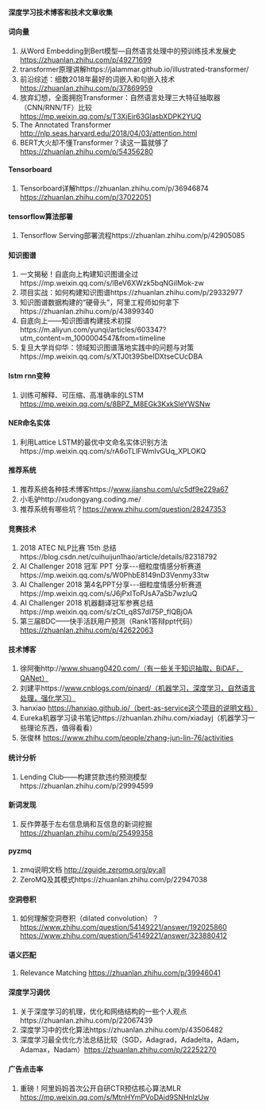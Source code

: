 ####                                  深度学习技术博客和技术文章收集

#### 词向量
1. 从Word Embedding到Bert模型—自然语言处理中的预训练技术发展史
   https://zhuanlan.zhihu.com/p/49271699
2. transformer原理讲解https://jalammar.github.io/illustrated-transformer/
3. 前沿综述：细数2018年最好的词嵌入和句嵌入技术 https://zhuanlan.zhihu.com/p/37869959
4. 放弃幻想，全面拥抱Transformer：自然语言处理三大特征抽取器（CNN/RNN/TF）比较 https://mp.weixin.qq.com/s/T3XjEir63GlasbXDPK2YUQ
5. The Annotated Transformer http://nlp.seas.harvard.edu/2018/04/03/attention.html
6. BERT大火却不懂Transformer？读这一篇就够了 https://zhuanlan.zhihu.com/p/54356280
#### Tensorboard
1. Tensorboard详解https://zhuanlan.zhihu.com/p/36946874 https://zhuanlan.zhihu.com/p/37022051
#### tensorflow算法部署
1. Tensorflow Serving部署流程https://zhuanlan.zhihu.com/p/42905085
#### 知识图谱
1. 一文揭秘！自底向上构建知识图谱全过https://mp.weixin.qq.com/s/lBeV6XWzk5bqNGiIMok-zw
2. 项目实战：如何构建知识图谱https://zhuanlan.zhihu.com/p/29332977
3. 知识图谱数据构建的“硬骨头”，阿里工程师如何拿下https://zhuanlan.zhihu.com/p/43899340
4. 自底向上——知识图谱构建技术初探https://m.aliyun.com/yunqi/articles/603347?utm_content=m_1000004547&from=timeline
5. 复旦大学肖仰华：领域知识图谱落地实践中的问题与对策https://mp.weixin.qq.com/s/XTJ0t39SbeIDXtseCUcDBA
#### lstm rnn变种
1. 训练可解释、可压缩、高准确率的LSTM https://mp.weixin.qq.com/s/8BPZ_M8EGk3KxkSleYWSNw
#### NER命名实体
1. 利用Lattice LSTM的最优中文命名实体识别方法https://mp.weixin.qq.com/s/rA6oTLlFWmIvGUq_XPLOKQ
#### 推荐系统
1. 推荐系统各种技术博客https://www.jianshu.com/u/c5df9e229a67
2. 小毛驴http://xudongyang.coding.me/
3. 推荐系统有哪些坑？https://www.zhihu.com/question/28247353
#### 竞赛技术
1. 2018 ATEC NLP比赛 15th 总结https://blog.csdn.net/cuihuijun1hao/article/details/82318792
2. AI Challenger 2018 冠军 PPT 分享---细粒度情感分析赛道https://mp.weixin.qq.com/s/W0PhbE8149nD3Venmy33tw
3. AI Challenger 2018 第4名PPT分享---细粒度情感分析赛道https://mp.weixin.qq.com/s/J6jPxIToPJsA7aSb7wzIuQ
4. AI Challenger 2018 机器翻译冠军参赛总结https://mp.weixin.qq.com/s/zCtl_q8S7dI75P_flQBjOA
5. 第三届BDC——快手活跃用户预测（Rank1答辩ppt代码）https://zhuanlan.zhihu.com/p/42622063
#### 技术博客
1. 徐阿衡http://www.shuang0420.com/（有一些关于知识抽取，BiDAF，QANet）
2. 刘建平https://www.cnblogs.com/pinard/（机器学习，深度学习，自然语言处理，强化学习）
3. hanxiao https://hanxiao.github.io/（bert-as-service这个项目的说明文档）
4. Eureka机器学习读书笔记https://zhuanlan.zhihu.com/xiadayj（机器学习一些理论东西，值得看看）
5. 张俊林 https://www.zhihu.com/people/zhang-jun-lin-76/activities
#### 统计分析
1. Lending Club——构建贷款违约预测模型https://zhuanlan.zhihu.com/p/29994599
#### 新词发现
1. 反作弊基于左右信息熵和互信息的新词挖掘 https://zhuanlan.zhihu.com/p/25499358
#### pyzmq
1. zmq说明文档 http://zguide.zeromq.org/py:all
2. ZeroMQ及其模式https://zhuanlan.zhihu.com/p/22947038
#### 空洞卷积
1. 如何理解空洞卷积（dilated convolution）？https://www.zhihu.com/question/54149221/answer/192025860 https://www.zhihu.com/question/54149221/answer/323880412
#### 语义匹配
1. Relevance Matching https://zhuanlan.zhihu.com/p/39946041
#### 深度学习调优
1. 关于深度学习的机理，优化和网络结构的一些个人观点https://zhuanlan.zhihu.com/p/22067439
2. 深度学习中的优化算法https://zhuanlan.zhihu.com/p/43506482
3. 深度学习最全优化方法总结比较（SGD，Adagrad，Adadelta，Adam，Adamax，Nadam）https://zhuanlan.zhihu.com/p/22252270
#### 广告点击率
1. 重磅！阿里妈妈首次公开自研CTR预估核心算法MLR https://mp.weixin.qq.com/s/MtnHYmPVoDAid9SNHnlzUw